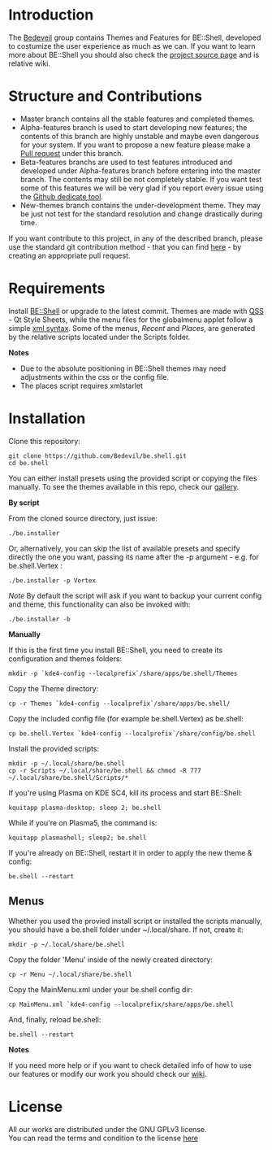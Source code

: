 Introduction
=====

The [Bedeveil](https://github.com/Bedevil) group contains Themes and Features for BE::Shell, developed to costumize the user experience as much as we can.
If you want to learn more about BE::Shell you should also check the [project source page](https://sourceforge.net/projects/be-shell/) and is relative wiki.

Structure and Contributions
=====

- Master branch contains all the stable features and completed themes.
- Alpha-features branch is used to start developing new features; the contents of this branch are highly unstable and maybe even dangerous for your system. If you want to propose a new feature please make a [Pull request](http://git-scm.com/book/en/v2/GitHub-Contributing-to-a-Project#The-GitHub-Flow) under this branch.
- Beta-features branchs are used to test features introduced and developed under Alpha-features branch before entering into the master branch. The contents may still be not completely stable. If you want test some of this features we will be very glad if you report every issue using the [Github dedicate tool](https://github.com/Bedevil/be.shell/issues).
- New-themes branch contains the under-development theme. They may be just not test for the standard resolution and change drastically during time. 

If you want contribute to this project, in any of the described branch, please use the standard git contribution method - that you can find [here](http://git-scm.com/book/en/v2/GitHub-Contributing-to-a-Project) - by creating an appropriate pull request.

Requirements
=====

Install [BE::Shell](http://sourceforge.net/p/be-shell/code/ci/master/tree/) or upgrade to the latest commit.
Themes are made with [QSS](http://qt-project.org/doc/qt-4.8/stylesheet-reference.html) - Qt Style Sheets, while the menu files for the globalmenu applet follow a simple [xml syntax](http://sourceforge.net/p/be-shell/wiki/Menu%20reference/).
Some of the menus, *Recent* and *Places*, are generated by the relative scripts located under the Scripts folder.

**Notes** 

- Due to the absolute positioning in BE::Shell themes may need adjustments within the css or the config file.
- The places script requires xmlstarlet

Installation
======

Clone this repository:

    git clone https://github.com/Bedevil/be.shell.git
    cd be.shell
    
You can either install presets using the provided script or copying the files manually.
To see the themes available in this repo, check our [gallery](https://github.com/Bedevil/be.shell/wiki/Gallery).
   
**By script**

From the cloned source directory, just issue:

    ./be.installer
    
Or, alternatively, you can skip the list of available presets and specify directly the one you want, passing its name after the -p argument - e.g. for be.shell.Vertex :

    ./be.installer -p Vertex
    
*Note* By default the script will ask if you want to backup your current config and theme, this functionality can also be invoked with:

    ./be.installer -b
    
 **Manually**
 
If this is the first time you install BE::Shell, you need to create its configuration and themes folders:

    mkdir -p `kde4-config --localprefix`/share/apps/be.shell/Themes
 
Copy the Theme directory: 

    cp -r Themes `kde4-config --localprefix`/share/apps/be.shell/

Copy the included config file (for example be.shell.Vertex) as be.shell:

    cp be.shell.Vertex `kde4-config --localprefix`/share/config/be.shell
    
Install the provided scripts:

    mkdir -p ~/.local/share/be.shell
    cp -r Scripts ~/.local/share/be.shell && chmod -R 777 ~/.local/share/be.shell/Scripts/*
   
If you're using Plasma on KDE SC4, kill its process and start BE::Shell:

    kquitapp plasma-desktop; sleep 2; be.shell
    
While if you're on Plasma5, the command is:

    kquitapp plasmashell; sleep2; be.shell
    
If you're already on BE::Shell, restart it in order to apply the new theme & config:

    be.shell --restart
   
   
Menus
-----

Whether you used the provied install script or installed the scripts manually, you should have a be.shell folder under ~/.local/share. If not, create it:

    mkdir -p ~/.local/share/be.shell

Copy the folder 'Menu' inside of the newly created directory:

    cp -r Menu ~/.local/share/be.shell
    
Copy the MainMenu.xml under your be.shell config dir:

    cp MainMenu.xml `kde4-config --localprefix/share/apps/be.shell
    
And, finally, reload be.shell:

    be.shell --restart
    
**Notes** 

If you need more help or if you want to check detailed info of how to use our features or modify our work you should check our [wiki](https://github.com/Bedevil/be.shell/wiki).

License
=====

All our works are distributed under the GNU GPLv3 license.  
You can read the terms and condition to the license [here](https://github.com/Bedevil/be.shell/blob/master/LICENSE.md)
